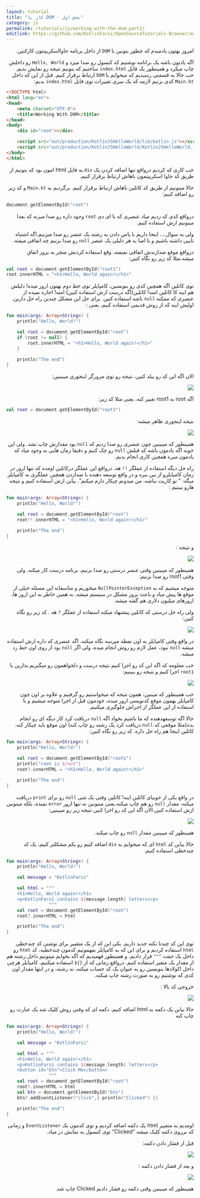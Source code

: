 ```yaml
---
layout: tutorial
title: "کار با DOM - بخش اول"
category: js
permalink: /tutorials/js/working-with-the-dom-part1/
editlink: https://github.com/KotlinFarsi/OpenSourceTutorials-Browser/edit/master/src/working-with-the-dom-part1/README.md
---
```



<div dir="rtl" markdown="1">



امروز بهتون یادمیدم که چطور بتونین با `DOM` از داخل برنامه جاوااسکریپتتون کارکنین.

اگه یادتون باشه یک برانامه نوشتیم که کنسول رو صدا میزد و `Hello, World` رو داخلش چاپ میکرد و همینطور یک فایل `index.html` ساختیم که بتونیم نتیجه رو نمایش بدیم. خب حالا به قسمتی رسیدیم که میخوایم با `DOM` ارتباط برقرار کنیم. قبل از این که داخل `Main.kt` کدی بزنیم لازمه که یک سری تغییرات توی فایل `index.html` بدیم:

</div>

```html
<!DOCTYPE html>
<html lang="en">
<head>
    <meta charset="UTF-8">
    <title>Working With DOM</title>
</head>
<body>
    <div id="root"></div>

    <script src="out/production/KotlinJSHelloWorld/lib/kotlin.js"></script>
    <script src="out/production/KotlinJSHelloWorld/KotlinJSHelloWorld.js"></script>
</body>
</html>
```

<div dir="rtl" markdown="1">

خب کاری که کردیم درواقع تنها اضافه کردن یک `div` به فایل html­ امون بود که بتونیم از طریق کد جاوا اسکریپتمون باهاش ارتباط برقرار کنیم.

حالا میتونیم از طریق کد کاتلین باهاش ارتباط برقرار کنیم. برگردیم به `Main.kt` و کد زیر رو اضافه کنیم:

</div>

```kotlin
document.getElementById("root")
```

<div dir="rtl" markdown="1">


درواقع کدی که زدیم میاد عنصری که با ای دی `root` وجود داره رو صدا میزنه که بعدا میتونیم ازش استفاده کنیم.

ولی یه سوال.... اینجا داریم با پاس دادن یه رشته یک عنصر رو صدا میزنیم.اگه اشتباه تایپی داشته باشیم و یا اصا به هر دلیلی یک عنصر `null` رو صدا بزنیم چه اتفاقی میفته.

درواقع موقع صدازندش اتفاقی نمیفته، وقع استفاده کردنش منجر به بروز اتفاق میشه.مثلا کد زیر رو نگاه کنین:


</div>

```kotlin
val root = document.getElementById("root1")
root.innerHTML = "<h1>Hello, World again!</h1>"
```

<div dir="rtl" markdown="1">

توی کاتلین اگه همچین کدی رو بنویسین، کامپایلر توی خط دوم بهتون ارور میده! دلیلش هم اینه کا کاتلین امنه! کاتلین(اگه درست ازش استفاده کنین) امنه! اجازه نمیده از عنصری که ممکنه `null` باشه استفاده کنین. برای حل این مشکل چندین راه حل دارین. اولیش اینه که از روش قدیمی استفاده کنیم، یعنی :

</div>

```kotlin
fun main(args: Array<String>) {
    println("Hello, World!")

    val root = document.getElementById("root")
    if (root != null) {
        root.innerHTML = "<h1>Hello, World again!</h1>"
    }

    println("The end")
}
```
<div dir="rtl" markdown="1">

الان اگه این کد رو بیلد کنین، نتیجه رو توی مرورگر اینجوری میبینین:

<p style="width: calc(100% + 60px);">
<img src="/assets/img/js/working-with-the-dom-part1/output1.png" />
</p>

اگه root به root1 تغییر کنه، یعنی مثلا کد زیر:

</div>

```kotlin
val root = document.getElementById("root1")
```

<div dir="rtl" markdown="1">

نتیجه اینجوری ظاهر میشه:

<p style="width: calc(100% + 60px);">
<img src="/assets/img/js/working-with-the-dom-part1/output2.png" />
</p>

همینطور که میبینین چون عنصری رو صدا زدیم که `null` بود مقدارش چاپ نشد. ولی این خوبه اگه یادمون باشه که قبلش `null` رو چک کنیم و دقیقا زمان هایی به وجود میاد که یادمون میره همچین کاری انجام بدیم.

راه حل دیگه استفاده از عملگر `!!` هه. درواقع این عملگر درکاتلین اومده که تنها ارور در زمان کامپایلرو از بین ببره و در واقع توسعه دهنده با صدازدن همچین عملگری به کامپایلر میگه: " تو کاریت نباشه، من میدونم چیکار دارم میکنم". بیاین ازش استفاده کنیم و نتیجه هارو ببینیم :

</div>


```kotlin
fun main(args: Array<String>) {
    println("Hello, World!")

    val root = document.getElementById("root")
    root!!.innerHTML = "<h1>Hello, World again!</h1>"

    println("The end")
}
```

<div dir="rtl" markdown="1">

و نتیجه :

<p style="width: calc(100% + 60px);">
<img src="/assets/img/js/working-with-the-dom-part1/output3.png" />
</p>

همینطور که میبینین وقتی عنصر درستی رو صدا بزنیم، برنامه درست کار میکنه. ولی وقتی root1 رو صدا بزنیم:



متوجه میشیم که به `NullPointerException` میخوریم و متاسفانه این مسئله خیلی از موقع ها پیش میاد و باعث بروز مشکل در سیستم میشه. به همین خاطر به این ارور ها، ارورهای میلیون دلاری هم گفته میشه.

ولی راه حل درستی که کاتلین پیشنهاد میکنه استفاده از عملگر `?` هه . کد زیر رو نگاه کنین:


<p style="width: calc(100% + 60px);">
<img src="/assets/img/js/working-with-the-dom-part1/output4.png" />
</p>


در واقع وقتی کامپایلر به اون نقطه میرسه نگاه میکنه، اگه عنصری که داره ازش استفاده میشه `null` نبود، عمل لازم رو روش انجام میده، ولی اگر `null` بود از روی اون خط رد میشه.

خب معلومه که اگه این کد رو اجرا کنیم نتیجه درست و دلخواهمون رو میگیریم.بذارین با `root1` اجرا کنیم و نتیجه رو ببینیم:


<p style="width: calc(100% + 60px);">
<img src="/assets/img/js/working-with-the-dom-part1/output5.png" />
</p>


خب همینطور که میبنین، همون نتیجه که میخواستیم رو گرفتیم و علاوه بر اون چون کامپایلر بهمون موقع کدنویسی ارور میده، خودمون قبل از اجرا متوجه میشیم و با استفاده از این عملگر از اجراش جلوگیری میکنیم.

حالا اگه توسعه­دهنده که ما باشیم بخواد اگه `null` دریافت کرد کار دیگه ای رو انجام بده(مثلا موقعی که `null` دریافت کرد یک رشته رو چاپ کنه) اون موقع باید چیکار کنه. کاتلین اینجا هم راه حل داره. کد زیر رو نگاه کنین:

</div>


```kotlin
fun main(args: Array<String>) {
    println("Hello, World!")

    val root = document.getElementById("root1")
    println("root is $root")
    root?.innerHTML = "<h1>Hello, World again!</h1>"

    println("The end")
}
```

<div dir="rtl" markdown="1">

در واقع یکی از خوبیای کاتلین اینه! کاتلین وقتی یک شی `null` رو برای `print` دریافت میکنه، مقدار `null` رو هم چاپ میکنه.یعنی میتونین نه تنها ارور `error` نمیده، بلکه میتونین ازش استفاده کنین.الان اگه این کد رو اجرا کنین نتیجه زیر رو میبینین:

<p style="width: calc(100% + 60px);">
<img src="/assets/img/js/working-with-the-dom-part1/output6.png" />
</p>

همینطور که میبینین مقدار `null` رو چاپ میکنه.

حالا بیاین کد `html` ای که میخوایم به `div` اضافه کنیم رو یکم مشکل­تر کنیم، یک کد چندخطی استفاده کنیم.

</div>


```kotlin
fun main(args: Array<String>) {
    println("Hello, World!")

    val message = "KotlinFarsi"

    val html = """
    <h1>Hello, World again!</h1>
    <p>KotlinFarsi contains ${message.length} letters</p>
                """
    val root = document.getElementById("root")
    root?.innerHTML = html

    println("The end")
}
```

<div dir="rtl" markdown="1">

توی این کد چندتا نکته جدید داریم. یکی این که از یک متغییر برای نوشتن کد چندخطی `html` استفاده کردیم و برای این که به کامپایلر بفهمونیم کدمون چندخطیه، کد `html` رو داخل یک جفت `"""` قرار دادیم. و همینطور فهمیدیم که اگه بخوایم میتونیم داخل رشته هم از مقدار یک متغیر استفاده کنیم. درواقع زمانی که از `{}$` استفاده میکنیم، کامپایلر هرچی داخل اکولادها بنویسین رو به عنوان یک کد حساب میکنه، نه رشته، و در انتها مقدار اون کدی که نوشتیم رو به صورت رشته چاپ میکنه.

خروجی کد بالا :

<p style="width: calc(100% + 60px);">
<img src="/assets/img/js/working-with-the-dom-part1/output7.png" />
</p>

حالا بیاین یک دکمه به html اضافه کنیم. دکمه ای که وقتی روش کلیک شد یک عبارت رو چاپ کنه


</div>

```kotlin
fun main(args: Array<String>) {
    println("Hello, World!")

    val message = "KotlinFarsi"

    val html = """
    <h1>Hello, World again!</h1>
    <p>KotlinFarsi contains ${message.length} letters</p>
    <button id="btn">Click Me</button>
                """
    val root = document.getElementById("root")
    root?.innerHTML = html
    val btn = document.getElementById("btn")
    btn?.addEventListener("click",{ println("Clicked") })

    println("The end")
}
```

<div dir="rtl" markdown="1">

اومدیم به متغییر html یک دکمه اضافه کردیم و توی کدمون یک `EventListener` و زمانی که برروی دکمه کلیک میشه “Clicked” توی کنسول به نمایش در میاد.

قبل از فشار دادن دکمه:

<p style="width: calc(100% + 60px);">
<img src="/assets/img/js/working-with-the-dom-part1/output8.png" />
</p>


و بعد از فشار دادن دکمه :


<p style="width: calc(100% + 60px);">
<img src="/assets/img/js/working-with-the-dom-part1/output9.png" />
</p>


همینطور که میبینین وقتی دکمه رو فشار دادیم Clicked چاپ شد.

</div>
